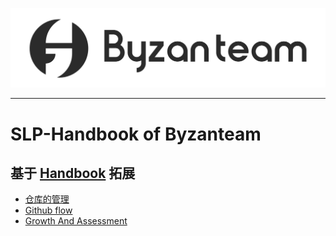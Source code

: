 ![LOGO](./misc/logo.png)

------

# SLP-Handbook of Byzanteam
## 基于 [Handbook](https://github.com/Byzanteam/handbook) 拓展

- [仓库的管理](https://github.com/Byzanteam/slp-handbook/blob/main/manage-repository.md)
- [Github flow](https://github.com/Byzanteam/slp-handbook/blob/main/github-flow.md)
- [Growth And Assessment](https://github.com/Byzanteam/slp-handbook/blob/main/growth-and-assessment.md)
